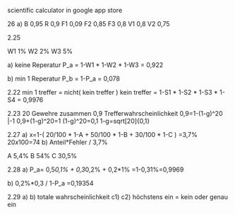 scientific calculator in google app store

26
a)
B	0,95
R	0,9
F1	0,09
F2	0,85
F3	0,8
V1	0,8
V2	0,75

2.25

W1	1%
W2	2%
W3	5%

a)
keine Reperatur
P_a = 1-W1 * 1-W2 * 1-W3
	= 0,922

b)
min 1 Reperatur 
P_b = 1-P_a
	= 0,078

2.22
min 1 treffer = nicht( kein treffer )
kein treffer = 1-S1 * 1-S2 * 1-S3 * 1-S4
	= 0,9976

2.23
20 Gewehre zusammen 0,9 Trefferwahrscheinlichkeit
0,9=1-(1-g)^20 |-1 
0,9+(1-g)^20=1
(1-g)^20=0,1
1-g=sqrt[20]{0,1}

2.27
a)
x=1-( 20/100 * 1-A + 50/100 * 1-B + 30/100 * 1-C  )
=3,7%
20*x*100=74
b)
Anteil*Fehler / 3,7% 

A	5,4%
B	54%
C	30,5%

2.28
a)
P_a=
0,5*0,1% + 0,3*0,2% + 0,2*1%
=1-0,31%=0,9969

b)
0,2%*0,3 / 1-P_a
=0,19354

2.29
a)
b) totale wahrscheinlichkeit
c1) 
c2) höchstens ein = kein oder genau ein
